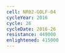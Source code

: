 ```yaml
---
cell: NR02-GOLF-04
cycleYear: 2016
cycle: 26
cycleDate: 2016-26
resistance: 449000
enlightened: 415000
---
```

